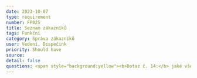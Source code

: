```yaml
---
date: 2023-10-07
type: requirement
number: FP025
title: Seznam zákazníků
tags: Funkční
category: Správa zákazníků
user: Vedení, Dispečink
priority: Should have
source: 
detail: false
questions: <span style="background:yellow"><b>Dotaz č. 14:</b> jaké všechny údaje musíte a jaké údaje byste chtěli u zákazníků evidovat?</span> 
---
```


